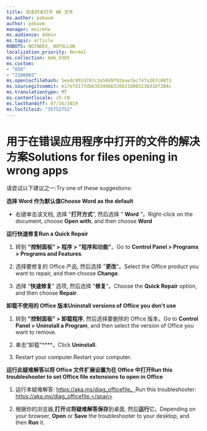 ```yaml
---
title: 双击时未打开 WD 文件
ms.author: pebaum
author: pebaum
manager: mnirkhe
ms.audience: Admin
ms.topic: article
ROBOTS: NOINDEX, NOFOLLOW
localization_priority: Normal
ms.collection: Adm_O365
ms.custom:
- "850"
- "2100002"
ms.openlocfilehash: 5eedc991d787c2e50d9f92eae3acf4fa367c08f1
ms.sourcegitcommit: e17e7d17fdb638349bb320b318085138d18f284c
ms.translationtype: MT
ms.contentlocale: zh-CN
ms.lasthandoff: 07/16/2019
ms.locfileid: "35752752"
---
```

# <a name="solutions-for-files-opening-in-wrong-apps"></a><span data-ttu-id="de7d6-102">用于在错误应用程序中打开的文件的解决方案</span><span class="sxs-lookup"><span data-stu-id="de7d6-102">Solutions for files opening in wrong apps</span></span>

<span data-ttu-id="de7d6-103">请尝试以下建议之一:</span><span class="sxs-lookup"><span data-stu-id="de7d6-103">Try one of these suggestions:</span></span>

<span data-ttu-id="de7d6-104">**选择 Word 作为默认值**</span><span class="sxs-lookup"><span data-stu-id="de7d6-104">**Choose Word as the default**</span></span>

* <span data-ttu-id="de7d6-105">右键单击该文档, 选择 "**打开方式**", 然后选择 " **Word** "。</span><span class="sxs-lookup"><span data-stu-id="de7d6-105">Right-click on the document, choose **Open with**, and then choose **Word**</span></span>

<span data-ttu-id="de7d6-106">**运行快速修复**</span><span class="sxs-lookup"><span data-stu-id="de7d6-106">**Run a Quick Repair**</span></span>

1. <span data-ttu-id="de7d6-107">转到 **"控制面板" > 程序 > "程序和功能"**。</span><span class="sxs-lookup"><span data-stu-id="de7d6-107">Go to **Control Panel > Programs > Programs and Features**.</span></span>

2. <span data-ttu-id="de7d6-108">选择要修复的 Office 产品, 然后选择 "**更改**"。</span><span class="sxs-lookup"><span data-stu-id="de7d6-108">Select the Office product you want to repair, and then choose **Change**.</span></span>

3. <span data-ttu-id="de7d6-109">选择 "**快速修复**" 选项, 然后选择 "**修复**"。</span><span class="sxs-lookup"><span data-stu-id="de7d6-109">Choose the **Quick Repair** option, and then choose **Repair**.</span></span>

<span data-ttu-id="de7d6-110">**卸载不使用的 Office 版本**</span><span class="sxs-lookup"><span data-stu-id="de7d6-110">**Uninstall versions of Office you don't use**</span></span>

1. <span data-ttu-id="de7d6-111">转到 **"控制面板" > 卸载程序**, 然后选择要删除的 Office 版本。</span><span class="sxs-lookup"><span data-stu-id="de7d6-111">Go to **Control Panel > Uninstall a Program**, and then select the version of Office you want to remove.</span></span>

2. <span data-ttu-id="de7d6-112">单击“卸载”\*\*\*\*。</span><span class="sxs-lookup"><span data-stu-id="de7d6-112">Click **Uninstall**.</span></span>

3. <span data-ttu-id="de7d6-113">Restart your computer.</span><span class="sxs-lookup"><span data-stu-id="de7d6-113">Restart your computer.</span></span>

<span data-ttu-id="de7d6-114">**运行此疑难解答以将 Office 文件扩展设置为在 Office 中打开**</span><span class="sxs-lookup"><span data-stu-id="de7d6-114">**Run this troubleshooter to set Office file extensions to open in Office**</span></span>

1. <span data-ttu-id="de7d6-115">运行本疑难解答: https://aka.ms/diag_officefile。</span><span class="sxs-lookup"><span data-stu-id="de7d6-115">Run this troubleshooter: https://aka.ms/diag_officefile.</span></span>

2. <span data-ttu-id="de7d6-116">根据你的浏览器,**打开**或**将疑难解答保存**到桌面, 然后**运行**它。</span><span class="sxs-lookup"><span data-stu-id="de7d6-116">Depending on your browser, **Open** or **Save** the troubleshooter to your desktop, and then **Run** it.</span></span>
